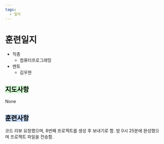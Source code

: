 ```yaml
---
tags:
  - 일지
---
```

# 훈련일지

- 직종
	- 컴퓨터프로그래밍
- 멘토
	- 김우현
## <mark style="background: #BBFABBA6;">지도사항</mark>

None

## <mark style="background: #ADCCFFA6;">훈련사항</mark>

코드 리뷰 요청했으며, 8번째 프로젝트를 생성 후 보내기로 함. 밤 0시 25분에 완성했으며 프로젝트 파일을 전송함.